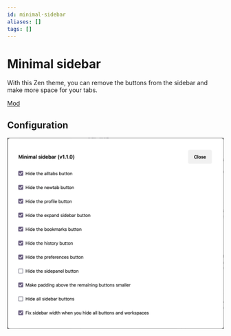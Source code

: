 ```yaml
---
id: minimal-sidebar
aliases: []
tags: []
---
```


# Minimal sidebar

With this Zen theme, you can remove the buttons from the sidebar and make more space for your tabs.

[Mod](https://zen-browser.app/mods/ab9b529c-63d6-48c0-a59a-4a407c5c3129)

## Configuration

![hi](../resources/minimal-sidebar-config.png)
